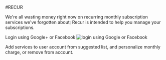 #RECUR

We're all wasting money right now on recurring monthly subscription services we've forgotten about; Recur is intended to help you manage your subscriptions.

Login using Google+ or Facebook
![login using Google or Facebook](./public/assets/2.gif)

Add services to user account from suggested list, and personalize monthly charge, or remove from account.
